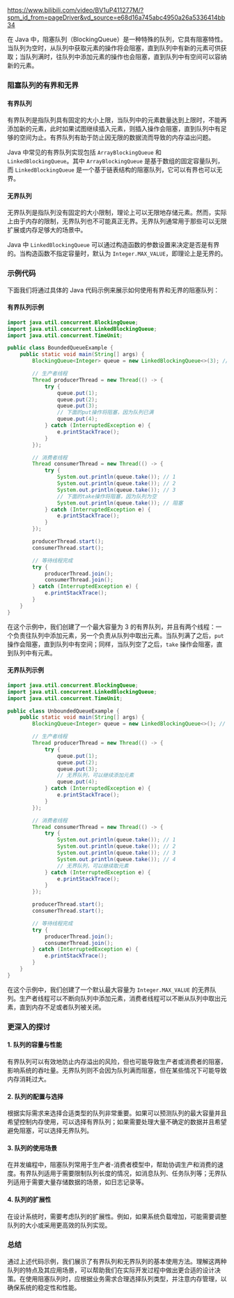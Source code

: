 https://www.bilibili.com/video/BV1uP411277M/?spm_id_from=pageDriver&vd_source=e68d16a745abc4950a26a5336414bb34

在 Java 中，阻塞队列（BlockingQueue）是一种特殊的队列，它具有阻塞特性。当队列为空时，从队列中获取元素的操作将会阻塞，直到队列中有新的元素可供获取；当队列满时，往队列中添加元素的操作也会阻塞，直到队列中有空间可以容纳新的元素。

### 阻塞队列的有界和无界

#### 有界队列

有界队列是指队列具有固定的大小上限，当队列中的元素数量达到上限时，不能再添加新的元素，此时如果试图继续插入元素，则插入操作会阻塞，直到队列中有足够的空间为止。有界队列有助于防止因无限的数据流而导致的内存溢出问题。

Java 中常见的有界队列实现包括 `ArrayBlockingQueue` 和 `LinkedBlockingQueue`。其中 `ArrayBlockingQueue` 是基于数组的固定容量队列，而 `LinkedBlockingQueue` 是一个基于链表结构的阻塞队列，它可以有界也可以无界。

#### 无界队列

无界队列是指队列没有固定的大小限制，理论上可以无限地存储元素。然而，实际上由于内存的限制，无界队列也不可能真正无界。无界队列通常用于那些可以无限扩展或内存足够大的场景中。

Java 中 `LinkedBlockingQueue` 可以通过构造函数的参数设置来决定是否是有界的。当构造函数不指定容量时，默认为 `Integer.MAX_VALUE`，即理论上是无界的。

### 示例代码

下面我们将通过具体的 Java 代码示例来展示如何使用有界和无界的阻塞队列：

#### 有界队列示例

```java
import java.util.concurrent.BlockingQueue;
import java.util.concurrent.LinkedBlockingQueue;
import java.util.concurrent.TimeUnit;

public class BoundedQueueExample {
    public static void main(String[] args) {
        BlockingQueue<Integer> queue = new LinkedBlockingQueue<>(3); // 有界队列，最大容量为3

        // 生产者线程
        Thread producerThread = new Thread(() -> {
            try {
                queue.put(1);
                queue.put(2);
                queue.put(3);
                // 下面的put操作将阻塞，因为队列已满
                queue.put(4);
            } catch (InterruptedException e) {
                e.printStackTrace();
            }
        });

        // 消费者线程
        Thread consumerThread = new Thread(() -> {
            try {
                System.out.println(queue.take()); // 1
                System.out.println(queue.take()); // 2
                System.out.println(queue.take()); // 3
                // 下面的take操作将阻塞，因为队列为空
                System.out.println(queue.take()); // 阻塞
            } catch (InterruptedException e) {
                e.printStackTrace();
            }
        });

        producerThread.start();
        consumerThread.start();

        // 等待线程完成
        try {
            producerThread.join();
            consumerThread.join();
        } catch (InterruptedException e) {
            e.printStackTrace();
        }
    }
}
```

在这个示例中，我们创建了一个最大容量为 3 的有界队列，并且有两个线程：一个负责往队列中添加元素，另一个负责从队列中取出元素。当队列满了之后，`put` 操作会阻塞，直到队列中有空间；同样，当队列空了之后，`take` 操作会阻塞，直到队列中有元素。

#### 无界队列示例

```java
import java.util.concurrent.BlockingQueue;
import java.util.concurrent.LinkedBlockingQueue;
import java.util.concurrent.TimeUnit;

public class UnboundedQueueExample {
    public static void main(String[] args) {
        BlockingQueue<Integer> queue = new LinkedBlockingQueue<>(); // 无界队列，默认最大容量为Integer.MAX_VALUE

        // 生产者线程
        Thread producerThread = new Thread(() -> {
            try {
                queue.put(1);
                queue.put(2);
                queue.put(3);
                // 无界队列，可以继续添加元素
                queue.put(4);
            } catch (InterruptedException e) {
                e.printStackTrace();
            }
        });

        // 消费者线程
        Thread consumerThread = new Thread(() -> {
            try {
                System.out.println(queue.take()); // 1
                System.out.println(queue.take()); // 2
                System.out.println(queue.take()); // 3
                System.out.println(queue.take()); // 4
                // 无界队列，可以继续取元素
            } catch (InterruptedException e) {
                e.printStackTrace();
            }
        });

        producerThread.start();
        consumerThread.start();

        // 等待线程完成
        try {
            producerThread.join();
            consumerThread.join();
        } catch (InterruptedException e) {
            e.printStackTrace();
        }
    }
}
```

在这个示例中，我们创建了一个默认最大容量为 `Integer.MAX_VALUE` 的无界队列。生产者线程可以不断向队列中添加元素，消费者线程可以不断从队列中取出元素，直到内存不足或者队列被关闭。

### 更深入的探讨

#### 1. 队列的容量与性能

有界队列可以有效地防止内存溢出的风险，但也可能导致生产者或消费者的阻塞，影响系统的吞吐量。无界队列则不会因为队列满而阻塞，但在某些情况下可能导致内存消耗过大。

#### 2. 队列的配置与选择

根据实际需求来选择合适类型的队列非常重要。如果可以预测队列的最大容量并且希望控制内存使用，可以选择有界队列；如果需要处理大量不确定的数据并且希望避免阻塞，可以选择无界队列。

#### 3. 队列的使用场景

在并发编程中，阻塞队列常用于生产者-消费者模型中，帮助协调生产和消费的速度。有界队列适用于需要限制队列长度的情况，如消息队列、任务队列等；无界队列适用于需要大量存储数据的场景，如日志记录等。

#### 4. 队列的扩展性

在设计系统时，需要考虑队列的扩展性。例如，如果系统负载增加，可能需要调整队列的大小或采用更高效的队列实现。

### 总结

通过上述代码示例，我们展示了有界队列和无界队列的基本使用方法。理解这两种队列的特点及其应用场景，可以帮助我们在实际开发过程中做出更合适的设计决策。在使用阻塞队列时，应根据业务需求合理选择队列类型，并注意内存管理，以确保系统的稳定性和性能。
